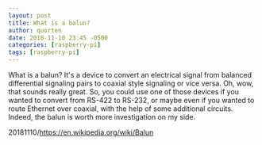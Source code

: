 ```yaml
---
layout: post
title: What is a balun?
author: quorten
date: 2018-11-10 23:45 -0500
categories: [raspberry-pi]
tags: [raspberry-pi]
---
```


What is a balun?  It's a device to convert an electrical signal from
balanced differential signaling pairs to coaxial style signaling or
vice versa.  Oh, wow, that sounds really great.  So, you could use one
of those devices if you wanted to convert from RS-422 to RS-232, or
maybe even if you wanted to route Ethernet over coaxial, with the help
of some additional circuits.  Indeed, the balun is worth more
investigation on my side.

20181110/https://en.wikipedia.org/wiki/Balun
